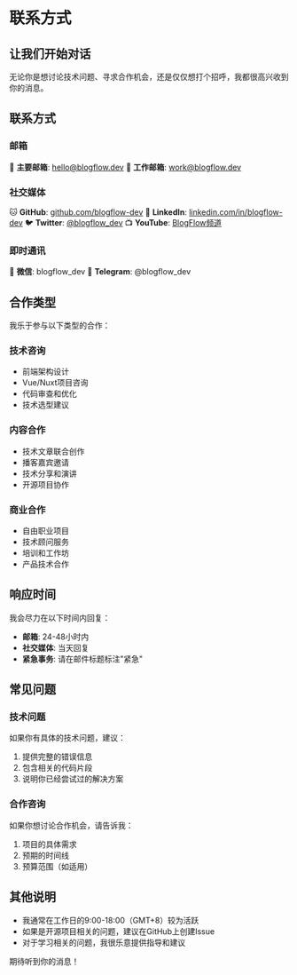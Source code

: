 # 联系方式

## 让我们开始对话

无论你是想讨论技术问题、寻求合作机会，还是仅仅想打个招呼，我都很高兴收到你的消息。

## 联系方式

### 邮箱
📧 **主要邮箱**: hello@blogflow.dev
📧 **工作邮箱**: work@blogflow.dev

### 社交媒体
🐱 **GitHub**: [github.com/blogflow-dev](https://github.com/blogflow-dev)
💼 **LinkedIn**: [linkedin.com/in/blogflow-dev](https://linkedin.com/in/blogflow-dev)
🐦 **Twitter**: [@blogflow_dev](https://twitter.com/blogflow_dev)
📺 **YouTube**: [BlogFlow频道](https://youtube.com/@blogflow)

### 即时通讯
💬 **微信**: blogflow_dev
📱 **Telegram**: @blogflow_dev

## 合作类型

我乐于参与以下类型的合作：

### 技术咨询
- 前端架构设计
- Vue/Nuxt项目咨询
- 代码审查和优化
- 技术选型建议

### 内容合作
- 技术文章联合创作
- 播客嘉宾邀请
- 技术分享和演讲
- 开源项目协作

### 商业合作
- 自由职业项目
- 技术顾问服务
- 培训和工作坊
- 产品技术合作

## 响应时间

我会尽力在以下时间内回复：
- **邮箱**: 24-48小时内
- **社交媒体**: 当天回复
- **紧急事务**: 请在邮件标题标注"紧急"

## 常见问题

### 技术问题
如果你有具体的技术问题，建议：
1. 提供完整的错误信息
2. 包含相关的代码片段
3. 说明你已经尝试过的解决方案

### 合作咨询
如果你想讨论合作机会，请告诉我：
1. 项目的具体需求
2. 预期的时间线
3. 预算范围（如适用）

## 其他说明

- 我通常在工作日的9:00-18:00（GMT+8）较为活跃
- 如果是开源项目相关的问题，建议在GitHub上创建Issue
- 对于学习相关的问题，我很乐意提供指导和建议

期待听到你的消息！
